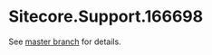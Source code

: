 # Sitecore.Support.166698

See [master branch](https://github.com/sitecoresupport/Sitecore.Support.166698) for details.
